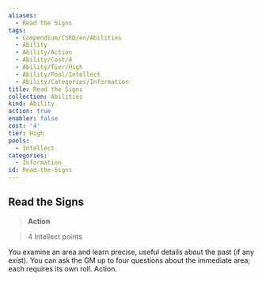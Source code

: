 ```yaml
---
aliases:
  - Read the Signs
tags:
  - Compendium/CSRD/en/Abilities
  - Ability
  - Ability/Action
  - Ability/Cost/4
  - Ability/Tier/High
  - Ability/Pool/Intellect
  - Ability/Categories/Information
title: Read the Signs
collection: Abilities
kind: Ability
action: true
enabler: false
cost: '4'
tier: High
pools:
  - Intellect
categories:
  - Information
id: Read-the-Signs
---
```

## Read the Signs    
>**Action**    
>4 Intellect points  
    
You examine an area and learn precise, useful details about the past (if any exist). You can ask the GM up to four questions about the immediate area; each requires its own roll. Action.
